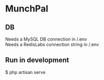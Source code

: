 # MunchPal

## DB

Needs a MySQL DB connection in /.env  
Needs a RedisLabs connection string in /.env

## Run in development

$ php artisan serve